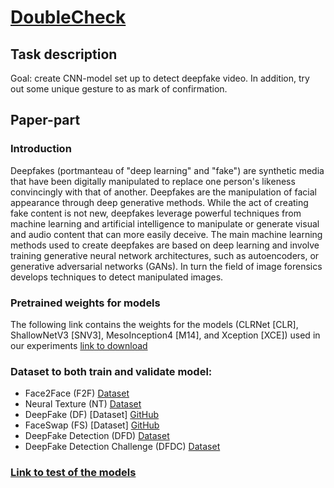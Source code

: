 # [DoubleCheck](https://doublecheck-production.up.railway.app/)

## Task description

Goal: create CNN-model set up to detect deepfake video. In addition, try out some unique gesture to as mark of confirmation.  

## Paper-part

### Introduction

Deepfakes (portmanteau of "deep learning" and "fake") are synthetic media that have been digitally manipulated to replace one person's likeness convincingly with that of another. 
Deepfakes are the manipulation of facial appearance through deep generative methods. 
While the act of creating fake content is not new, deepfakes leverage powerful techniques from machine learning and artificial intelligence to manipulate or generate visual and audio content that can more easily deceive. 
The main machine learning methods used to create deepfakes are based on deep learning and involve training generative neural network architectures, such as autoencoders,
or generative adversarial networks (GANs). In turn the field of image forensics develops techniques to detect manipulated images.

### Pretrained weights for models

The following link contains the weights for the models (CLRNet [CLR], ShallowNetV3 [SNV3], MesoInception4 [M14], and Xception [XCE]) used in our experiments
[link to download](https://drive.google.com/drive/folders/1CE-HzZh76ejAsrIFSlbaEGmQHyzoj9EQ?usp=sharing)

### Dataset to both train and validate model:
*    Face2Face (F2F) [Dataset](https://github.com/ondyari/FaceForensics)
*    Neural Texture (NT) [Dataset](https://github.com/ondyari/FaceForensics)
*    DeepFake (DF) [Dataset] [GitHub](https://github.com/ondyari/FaceForensics)
*    FaceSwap (FS) [Dataset] [GitHub](https://github.com/ondyari/FaceForensics)
*    DeepFake Detection (DFD) [Dataset](https://github.com/ondyari/FaceForensics)
*    DeepFake Detection Challenge (DFDC) [Dataset](https://dfdc.ai/login)

### [Link to test of the models](https://github.com/shahroztariq/CLRNet)

